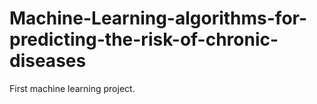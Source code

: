 # Machine-Learning-algorithms-for-predicting-the-risk-of-chronic-diseases

First machine learning project.
